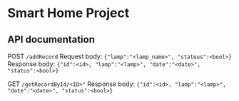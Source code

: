 # Smart Home Project

## API documentation
POST `/addRecord`
Request body:
`{"lamp":"<lamp_name>", "stateus":<bool>}`
Response body:
`{"id":<id>, "lamp":"<lamp>", "date":"<date>", "status":<bool>}`

GET `/getRecordById/<ID>"`
Response body:
`{"id":<id>, "lamp":"<lamp>", "date":"<date>", "status":<bool>}`
